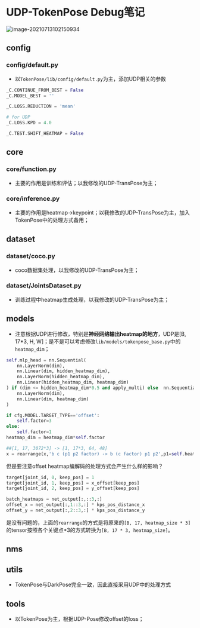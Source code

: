 # UDP-TokenPose Debug笔记

![image-20210713102150934](C:\Users\86138\AppData\Roaming\Typora\typora-user-images\image-20210713102150934.png)  



## config

### config/default.py

+ 以`TokenPose/lib/config/default.py`为主，添加UDP相关的参数

```python
_C.CONTINUE_FROM_BEST = False
_C.MODEL_BEST = ''

_C.LOSS.REDUCTION = 'mean'

# for UDP
_C.LOSS.KPD = 4.0

_C.TEST.SHIFT_HEATMAP = False
```



## core

### core/function.py

+ 主要的作用是训练和评估；以我修改的UDP-TransPose为主；

### core/inference.py

+ 主要的作用是heatmap->keypoint；以我修改的UDP-TransPose为主，加入TokenPose中的处理方式备用；

## dataset

### dataset/coco.py

+ coco数据集处理，以我修改的UDP-TransPose为主；

### dataset/JointsDataset.py

+ 训练过程中heatmap生成处理，以我修改的UDP-TransPose为主；

## models

+ 注意根据UDP进行修改，特别是**神经网络输出heatmap的地方**，UDP是[B, 17*3, H, W]；是不是可以考虑修改`lib/models/tokenpose_base.py`中的`heatmap_dim`；

```python
self.mlp_head = nn.Sequential(
    nn.LayerNorm(dim),
    nn.Linear(dim, hidden_heatmap_dim),
    nn.LayerNorm(hidden_heatmap_dim),
    nn.Linear(hidden_heatmap_dim, heatmap_dim)
) if (dim <= hidden_heatmap_dim*0.5 and apply_multi) else  nn.Sequential(
    nn.LayerNorm(dim),
    nn.Linear(dim, heatmap_dim)
)
```



```python
if cfg.MODEL.TARGET_TYPE=='offset':
	self.factor=3
else:
	self.factor=1
heatmap_dim = heatmap_dim*self.factor
```



```python
##[1, 17, 3072*3] -> [1, 17*3, 64, 48]
x = rearrange(x,'b c (p1 p2 factor) -> b (c factor) p1 p2',p1=self.heatmap_size[0],p2=self.heatmap_size[1])
```



但是要注意offset heatmap编解码的处理方式会产生什么样的影响？

```python
target[joint_id, 0, keep_pos] = 1
target[joint_id, 1, keep_pos] = x_offset[keep_pos]
target[joint_id, 2, keep_pos] = y_offset[keep_pos]
```



```python
batch_heatmaps = net_output[:,::3,:]
offset_x = net_output[:,1::3,:] * kps_pos_distance_x
offset_y = net_output[:,2::3,:] * kps_pos_distance_y
```



是没有问题的，上面的`rearrange`的方式是将原来的`[B, 17, heatmap_size * 3]`的tensor按照各个关键点*3的方式转换为`[B, 17 * 3, heatmap_size]`。



## nms

## utils

+ TokenPose与DarkPose完全一致，因此直接采用UDP中的处理方式



## tools

+ 以TokenPose为主，根据UDP-Pose修改offset的loss；